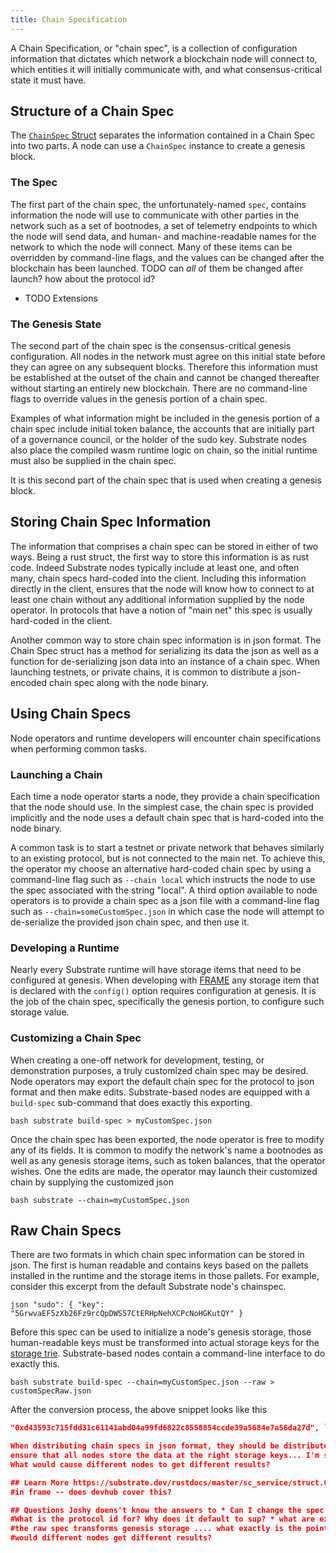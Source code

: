 ```yaml
---
title: Chain Specification
---
```


A Chain Specification, or "chain spec", is a collection of configuration information that dictates
which network a blockchain node will connect to, which entities it will initially communicate with,
and what consensus-critical state it must have.

## Structure of a Chain Spec

The [`ChainSpec` Struct](https://substrate.dev/rustdocs/master/sc_service/struct.ChainSpec.html)
separates the information contained in a Chain Spec into two parts. A node can use a `ChainSpec`
instance to create a genesis block.

### The Spec

The first part of the chain spec, the unfortunately-named `spec`, contains information the node will
use to communicate with other parties in the network such as a set of bootnodes, a set of telemetry
endpoints to which the node will send data, and human- and machine-readable names for the network to
which the node will connect. Many of these items can be overridden by command-line flags, and the
values can be changed after the blockchain has been launched. TODO can _all_ of them be changed
after launch? how about the protocol id?

* TODO Extensions

### The Genesis State

The second part of the chain spec is the consensus-critical genesis configuration. All nodes in the
network must agree on this initial state before they can agree on any subsequent blocks. Therefore
this information must be established at the outset of the chain and cannot be changed thereafter
without starting an entirely new blockchain. There are no command-line flags to override values in
the genesis portion of a chain spec.

Examples of what information might be included in the genesis portion of a chain spec include
initial token balance, the accounts that are initially part of a governance council, or the holder
of the sudo key. Substrate nodes also place the compiled wasm runtime logic on chain, so the initial
runtime must also be supplied in the chain spec.

It is this second part of the chain spec that is used when creating a genesis block.

## Storing Chain Spec Information

The information that comprises a chain spec can be stored in either of two ways. Being a rust
struct, the first way to store this information is as rust code. Indeed Substrate nodes typically
include at least one, and often many, chain specs hard-coded into the client. Including this
information directly in the client, ensures that the node will know how to connect to at least one
chain without any additional information supplied by the node operator. In protocols that have a
notion of "main net" this spec is usually hard-coded in the client.

Another common way to store chain spec information is in json format. The Chain Spec struct has a
method for serializing its data the json as well as a function for de-serializing json data into an
instance of a chain spec. When launching testnets, or private chains, it is common to distribute a
json-encoded chain spec along with the node binary.

## Using Chain Specs

Node operators and runtime developers will encounter chain specifications when performing common
tasks.

### Launching a Chain

Each time a node operator starts a node, they provide a chain specification that the node should
use. In the simplest case, the chain spec is provided implicitly and the node uses a default chain
spec that is hard-coded into the node binary.

A common task is to start a testnet or private network that behaves similarly to an existing
protocol, but is not connected to the main net. To achieve this, the operator my choose an
alternative hard-coded chain spec by using a command-line flag such as `--chain local` which
instructs the node to use the spec associated with the string "local". A third option available to
node operators is to provide a chain spec as a json file with a command-line flag such as
`--chain=someCustomSpec.json` in which case the node will attempt to de-serialize the provided json
chain spec, and then use it.

### Developing a Runtime

Nearly every Substrate runtime will have storage items that need to be configured at genesis. When
developing with [FRAME](../../conceptual/runtime/frame.md) any storage item that is declared with
the `config()` option requires configuration at genesis. It is the job of the chain spec,
specifically the genesis portion, to configure such storage value.

### Customizing a Chain Spec

When creating a one-off network for development, testing, or demonstration purposes, a truly
customized chain spec may be desired. Node operators may export the default chain spec for the
protocol to json format and then make edits. Substrate-based nodes are equipped with a `build-spec`
sub-command that does exactly this exporting.

```bash substrate build-spec > myCustomSpec.json ```

Once the chain spec has been exported, the node operator is free to modify any of its fields. It is
common to modify the network's name a bootnodes as well as any genesis storage items, such as token
balances, that the operator wishes. One the edits are made, the operator may launch their customized
chain by supplying the customized json

```bash substrate --chain=myCustomSpec.json ```

## Raw Chain Specs

There are two formats in which chain spec information can be stored in json. The first is human
readable and contains keys based on the pallets installed in the runtime and the storage items in
those pallets. For example, consider this excerpt from the default Substrate node's chainspec.

```json "sudo": { "key": "5GrwvaEF5zXb26Fz9rcQpDWS57CtERHpNehXCPcNoHGKutQY" } ```

Before this spec can be used to initialize a node's genesis storage, those human-readable keys must
be transformed into actual storage keys for the [storage trie](TODO). Substrate-based nodes contain
a command-line interface to do exactly this.

```bash substrate build-spec --chain=myCustomSpec.json --raw > customSpecRaw.json ```

After the conversion process, the above snippet looks like this

```json "0x50a63a871aced22e88ee6466fe5aa5d9":
"0xd43593c715fdd31c61141abd04a99fd6822c8558854ccde39a5684e7a56da27d", ```

When distributing chain specs in json format, they should be distributed in this raw format to
ensure that all nodes store the data at the right storage keys... I'm still not 100% clear on this.
What would cause different nodes to get different results?

## Learn More https://substrate.dev/rustdocs/master/sc_service/struct.ChainSpec.html Genesis config
#in frame -- does devhub cover this?

## Questions Joshy doens't know the answers to * Can I change the spec name or id after genesis? *
#What is the protocol id for? Why does it default to sup? * what are extensions? * I understand that
#the raw spec transforms genesis storage .... what exactly is the point? Under what circumstances
#would different nodes get different results?
